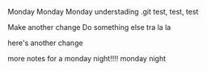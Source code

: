 Monday Monday Monday
understading .git
test, test, test

Make another change
Do something else
tra la la

here's another change

more notes for a monday night!!!!
monday night
